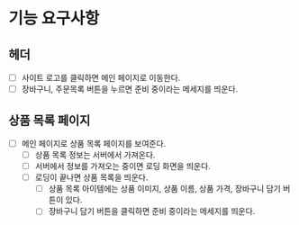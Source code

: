 # 기능 요구사항

## 헤더

- [ ] 사이트 로고를 클릭하면 메인 페이지로 이동한다.
- [ ] 장바구니, 주문목록 버튼을 누르면 준비 중이라는 메세지를 띄운다.

## 상품 목록 페이지

- [ ] 메인 페이지로 상품 목록 페이지를 보여준다.
  - [ ] 상품 목록 정보는 서버에서 가져온다.
  - [ ] 서버에서 정보를 가져오는 중이면 로딩 화면을 띄운다.
  - [ ] 로딩이 끝나면 상품 목록을 띄운다.
    - [ ] 상품 목록 아이템에는 상품 이미지, 상품 이름, 상품 가격, 장바구니 담기 버튼이 있다.
    - [ ] 장바구니 담기 버튼을 클릭하면 준비 중이라는 메세지를 띄운다.
